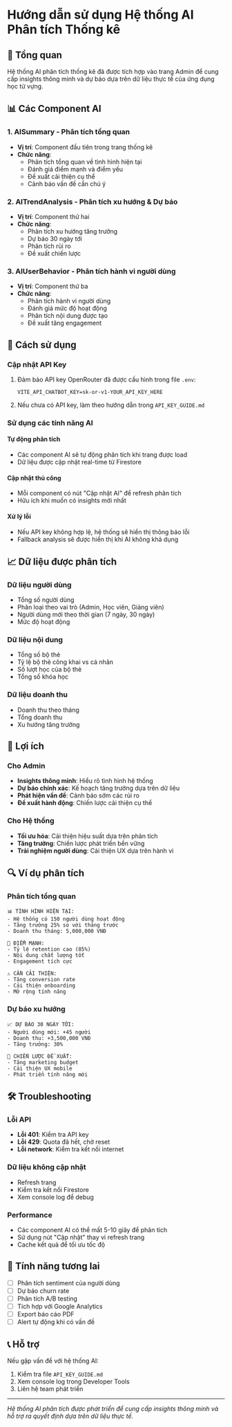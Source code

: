 # Hướng dẫn sử dụng Hệ thống AI Phân tích Thống kê

## 🚀 Tổng quan

Hệ thống AI phân tích thống kê đã được tích hợp vào trang Admin để cung cấp insights thông minh và dự báo dựa trên dữ liệu thực tế của ứng dụng học từ vựng.

## 📊 Các Component AI

### 1. **AISummary** - Phân tích tổng quan
- **Vị trí**: Component đầu tiên trong trang thống kê
- **Chức năng**: 
  - Phân tích tổng quan về tình hình hiện tại
  - Đánh giá điểm mạnh và điểm yếu
  - Đề xuất cải thiện cụ thể
  - Cảnh báo vấn đề cần chú ý

### 2. **AITrendAnalysis** - Phân tích xu hướng & Dự báo
- **Vị trí**: Component thứ hai
- **Chức năng**:
  - Phân tích xu hướng tăng trưởng
  - Dự báo 30 ngày tới
  - Phân tích rủi ro
  - Đề xuất chiến lược

### 3. **AIUserBehavior** - Phân tích hành vi người dùng
- **Vị trí**: Component thứ ba
- **Chức năng**:
  - Phân tích hành vi người dùng
  - Đánh giá mức độ hoạt động
  - Phân tích nội dung được tạo
  - Đề xuất tăng engagement

## 🔧 Cách sử dụng

### Cập nhật API Key
1. Đảm bảo API key OpenRouter đã được cấu hình trong file `.env`:
   ```
   VITE_API_CHATBOT_KEY=sk-or-v1-YOUR_API_KEY_HERE
   ```

2. Nếu chưa có API key, làm theo hướng dẫn trong `API_KEY_GUIDE.md`

### Sử dụng các tính năng AI

#### Tự động phân tích
- Các component AI sẽ tự động phân tích khi trang được load
- Dữ liệu được cập nhật real-time từ Firestore

#### Cập nhật thủ công
- Mỗi component có nút "Cập nhật AI" để refresh phân tích
- Hữu ích khi muốn có insights mới nhất

#### Xử lý lỗi
- Nếu API key không hợp lệ, hệ thống sẽ hiển thị thông báo lỗi
- Fallback analysis sẽ được hiển thị khi AI không khả dụng

## 📈 Dữ liệu được phân tích

### Dữ liệu người dùng
- Tổng số người dùng
- Phân loại theo vai trò (Admin, Học viên, Giảng viên)
- Người dùng mới theo thời gian (7 ngày, 30 ngày)
- Mức độ hoạt động

### Dữ liệu nội dung
- Tổng số bộ thẻ
- Tỷ lệ bộ thẻ công khai vs cá nhân
- Số lượt học của bộ thẻ
- Tổng số khóa học

### Dữ liệu doanh thu
- Doanh thu theo tháng
- Tổng doanh thu
- Xu hướng tăng trưởng

## 🎯 Lợi ích

### Cho Admin
- **Insights thông minh**: Hiểu rõ tình hình hệ thống
- **Dự báo chính xác**: Kế hoạch tăng trưởng dựa trên dữ liệu
- **Phát hiện vấn đề**: Cảnh báo sớm các rủi ro
- **Đề xuất hành động**: Chiến lược cải thiện cụ thể

### Cho Hệ thống
- **Tối ưu hóa**: Cải thiện hiệu suất dựa trên phân tích
- **Tăng trưởng**: Chiến lược phát triển bền vững
- **Trải nghiệm người dùng**: Cải thiện UX dựa trên hành vi

## 🔍 Ví dụ phân tích

### Phân tích tổng quan
```
📊 TÌNH HÌNH HIỆN TẠI:
- Hệ thống có 150 người dùng hoạt động
- Tăng trưởng 25% so với tháng trước
- Doanh thu tháng: 5,000,000 VNĐ

🎯 ĐIỂM MẠNH:
- Tỷ lệ retention cao (85%)
- Nội dung chất lượng tốt
- Engagement tích cực

⚠️ CẦN CẢI THIỆN:
- Tăng conversion rate
- Cải thiện onboarding
- Mở rộng tính năng
```

### Dự báo xu hướng
```
📈 DỰ BÁO 30 NGÀY TỚI:
- Người dùng mới: +45 người
- Doanh thu: +3,500,000 VNĐ
- Tăng trưởng: 30%

🚀 CHIẾN LƯỢC ĐỀ XUẤT:
- Tăng marketing budget
- Cải thiện UX mobile
- Phát triển tính năng mới
```

## 🛠️ Troubleshooting

### Lỗi API
- **Lỗi 401**: Kiểm tra API key
- **Lỗi 429**: Quota đã hết, chờ reset
- **Lỗi network**: Kiểm tra kết nối internet

### Dữ liệu không cập nhật
- Refresh trang
- Kiểm tra kết nối Firestore
- Xem console log để debug

### Performance
- Các component AI có thể mất 5-10 giây để phân tích
- Sử dụng nút "Cập nhật" thay vì refresh trang
- Cache kết quả để tối ưu tốc độ

## 🔮 Tính năng tương lai

- [ ] Phân tích sentiment của người dùng
- [ ] Dự báo churn rate
- [ ] Phân tích A/B testing
- [ ] Tích hợp với Google Analytics
- [ ] Export báo cáo PDF
- [ ] Alert tự động khi có vấn đề

## 📞 Hỗ trợ

Nếu gặp vấn đề với hệ thống AI:
1. Kiểm tra file `API_KEY_GUIDE.md`
2. Xem console log trong Developer Tools
3. Liên hệ team phát triển

---

*Hệ thống AI phân tích được phát triển để cung cấp insights thông minh và hỗ trợ ra quyết định dựa trên dữ liệu thực tế.*

